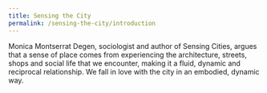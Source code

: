```yaml
---
title: Sensing the City
permalink: /sensing-the-city/introduction
---
```



Monica Montserrat Degen, sociologist and author of Sensing Cities, argues that a sense of place comes from experiencing the architecture, streets, shops and social life that we encounter, making it a fluid, dynamic and reciprocal relationship. We fall in love with the city in an embodied, dynamic way.